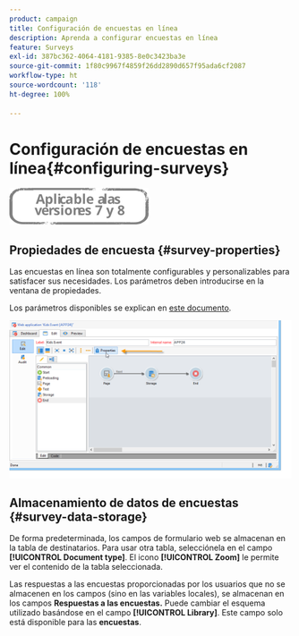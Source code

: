 ```yaml
---
product: campaign
title: Configuración de encuestas en línea
description: Aprenda a configurar encuestas en línea
feature: Surveys
exl-id: 387bc362-4064-4181-9385-8e0c3423ba3e
source-git-commit: 1f80c9967f4859f26dd2890d657f95ada6cf2087
workflow-type: ht
source-wordcount: '118'
ht-degree: 100%

---
```


# Configuración de encuestas en línea{#configuring-surveys}

![](../../assets/common.svg)

## Propiedades de encuesta {#survey-properties}

Las encuestas en línea son totalmente configurables y personalizables para satisfacer sus necesidades. Los parámetros deben introducirse en la ventana de propiedades.

Los parámetros disponibles se explican en [este documento](../../web/using/defining-web-forms-properties.md).

![](assets/s_ncs_admin_survey_properties_general.png)

## Almacenamiento de datos de encuestas {#survey-data-storage}

De forma predeterminada, los campos de formulario web se almacenan en la tabla de destinatarios. Para usar otra tabla, selecciónela en el campo **[!UICONTROL Document type]**. El icono **[!UICONTROL Zoom]** le permite ver el contenido de la tabla seleccionada.

Las respuestas a las encuestas proporcionadas por los usuarios que no se almacenen en los campos (sino en las variables locales), se almacenan en los campos **Respuestas a las encuestas.** Puede cambiar el esquema utilizado basándose en el campo **[!UICONTROL Library]**. Este campo solo está disponible para las **encuestas**.
